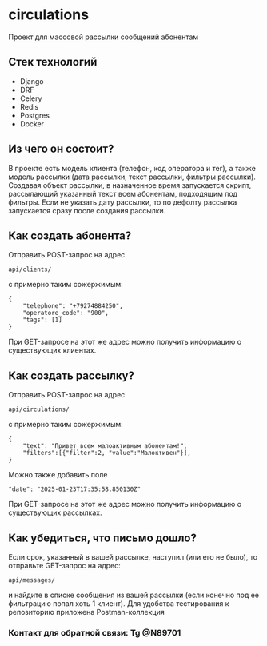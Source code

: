 # circulations
Проект для массовой рассылки сообщений абонентам
## Стек технологий
- Django
- DRF
- Celery
- Redis
- Postgres
- Docker
## Из чего он состоит?
В проекте есть модель клиента (телефон, код оператора и тег), а также модель рассылки (дата рассылки, текст рассылки, фильтры рассылки). Создавая объект рассылки, в назначенное время запускается скрипт, рассылающий указанный текст всем абонентам, подходящим под фильтры. Если не указать дату рассылки, то по дефолту рассылка запускается сразу после создания рассылки.
## Как создать абонента?
Отправить POST-запрос на адрес
```
api/clients/
```
с примерно таким сожержимым:
```
{
    "telephone": "+79274884250",
    "operatore_code": "900",
    "tags": [1]
}
```
При GET-запросе на этот же адрес можно получить информацию о существующих клиентах.
## Как создать рассылку?
Отправить POST-запрос на адрес
```
api/circulations/
```
с примерно таким сожержимым:
```
{
    "text": "Привет всем малоактивным абонентам!",
    "filters":[{"filter":2, "value":"Малоктивен"}],
}
```
Можно также добавить поле
```
"date": "2025-01-23T17:35:58.850130Z"
```
При GET-запросе на этот же адрес можно получить информацию о существующих рассылках.
## Как убедиться, что письмо дошло?
Если срок, указанный в вашей рассылке, наступил (или его не было), то отправьте GET-запрос на адрес:
```
api/messages/
```
и найдите в списке сообщения из вашей рассылки (если конечно под ее фильтрацию попал хоть 1 клиент).
Для удобства тестирования к репозиторию приложена Postman-коллекция
### Контакт для обратной связи: Tg @N89701
